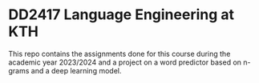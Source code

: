 # DD2417 Language Engineering at KTH

This repo contains the assignments done for this course during the academic year 2023/2024 and a project on a word predictor based on n-grams and a deep learning model.

